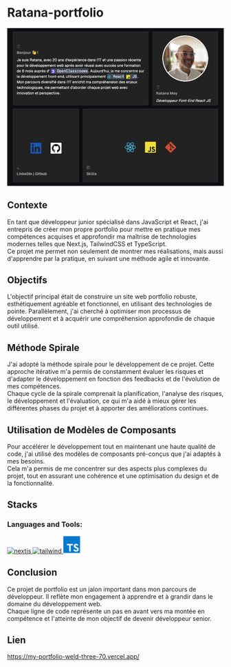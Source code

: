 # Ratana-portfolio

<img src="https://github.com/RatanaSenpai/Ratana-portfolio/blob/main/screenshot.png?raw=true"/>

## Contexte

En tant que développeur junior spécialisé dans JavaScript et React, j'ai entrepris de créer mon propre portfolio pour mettre en pratique mes compétences acquises et approfondir ma maîtrise de technologies modernes telles que Next.js, TailwindCSS et TypeScript. <br>
Ce projet me permet non seulement de montrer mes réalisations, mais aussi d'apprendre par la pratique, en suivant une méthode agile et innovante.

## Objectifs

L'objectif principal était de construire un site web portfolio robuste, esthétiquement agréable et fonctionnel, en utilisant des technologies de pointe. Parallèlement, j'ai cherché à optimiser mon processus de développement et à acquérir une compréhension approfondie de chaque outil utilisé.

## Méthode Spirale

J'ai adopté la méthode spirale pour le développement de ce projet. Cette approche itérative m'a permis de constamment évaluer les risques et d'adapter le développement en fonction des feedbacks et de l'évolution de mes compétences.<br>
Chaque cycle de la spirale comprenait la planification, l'analyse des risques, le développement et l'évaluation, ce qui m'a aidé à mieux gérer les différentes phases du projet et à apporter des améliorations continues.

## Utilisation de Modèles de Composants

Pour accélérer le développement tout en maintenant une haute qualité de code, j'ai utilisé des modèles de composants pré-conçus que j'ai adaptés à mes besoins. <br>
Cela m'a permis de me concentrer sur des aspects plus complexes du projet, tout en assurant une cohérence et une optimisation du design et de la fonctionnalité.

## Stacks

<h3 align="left">Languages and Tools:</h3>
<p align="left"><a href="https://nextjs.org/" target="_blank" rel="noreferrer"> <img src="https://cdn.worldvectorlogo.com/logos/nextjs-2.svg" alt="nextjs" width="40" height="40"/> </a> <a href="https://tailwindcss.com/" target="_blank" rel="noreferrer"> <img src="https://www.vectorlogo.zone/logos/tailwindcss/tailwindcss-icon.svg" alt="tailwind" width="40" height="40"/> </a> <a href="https://www.typescriptlang.org/" target="_blank" rel="noreferrer"> <img src="https://raw.githubusercontent.com/devicons/devicon/master/icons/typescript/typescript-original.svg" alt="typescript" width="40" height="40"/> </a> </p>

## Conclusion
Ce projet de portfolio est un jalon important dans mon parcours de développeur. Il reflète mon engagement à apprendre et à grandir dans le domaine du développement web.<br>
Chaque ligne de code représente un pas en avant vers ma montée en compétence et l'atteinte de mon objectif de devenir développeur senior.

## Lien
 https://my-portfolio-weld-three-70.vercel.app/
